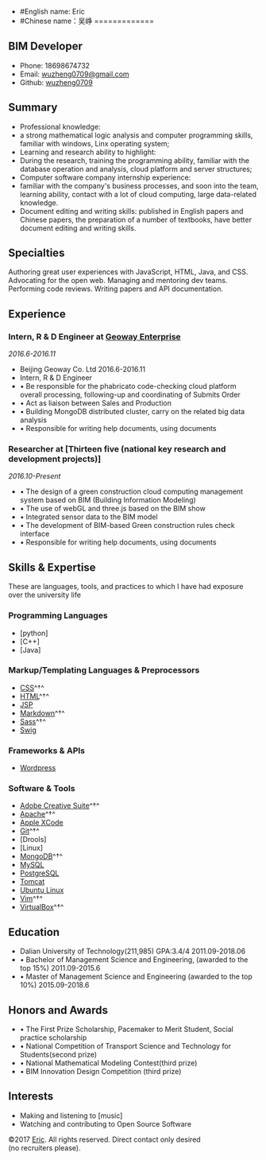 - #English name: Eric
- #Chinese name：吴峥
=============

BIM Developer
-----------------------

- Phone: 18698674732
- Email: <wuzheng0709@gmail.com>
- Github: [wuzheng0709](http://github.com/wuzheng0709)


Summary
-------

- Professional knowledge: 
- a strong mathematical logic analysis and computer programming skills, familiar with windows, Linx operating system;
- Learning and research ability to highlight: 
- During the research, training  the programming ability, familiar with the database operation and analysis, cloud platform and server structures;
- Computer software company internship experience: 
- familiar with the company's business processes, and soon into the team, learning ability, contact with a lot of cloud computing, large data-related knowledge.
- Document editing and writing skills: published in English papers and Chinese papers, the preparation of a number of textbooks, have better document editing and writing skills.


Specialties
-----------

Authoring great user experiences with JavaScript, HTML, Java, and CSS. Advocating for
the open web. Managing and mentoring dev teams. Performing code reviews.
Writing papers and API documentation.

Experience
----------

### **Intern, R & D Engineer** at [Geoway Enterprise](http://www.geoway.com.cn/)

*2016.6-2016.11*
- 	Beijing Geoway Co. Ltd	2016.6-2016.11
- 	Intern, R & D Engineer	
- •	Be responsible for the phabricato code-checking cloud platform overall processing, following-up and coordinating of Submits Order
- •	Act as liaison between Sales and Production
- •	Building MongoDB distributed cluster, carry on the related big data analysis
- •	Responsible for writing help documents, using documents

### **Researcher** at [Thirteen five (national key research and development projects)]

*2016.10-Present*
	
- •	The design of a green construction cloud computing management system based on BIM (Building Information Modeling)
- •	The use of webGL and three.js based on the BIM show
- •	Integrated sensor data to the BIM model
- •	The development of BIM-based Green construction rules check interface
- •	Responsible for writing help documents, using documents

Skills & Expertise
------------------

These are languages, tools, and practices to which I have had exposure over the
university life

### Programming Languages

- [python]
- [C++]
- [Java]

### Markup/Templating Languages & Preprocessors

- [CSS](http://www.w3.org/Style/CSS/Overview.en.html)^†^
- [HTML](http://developers.whatwg.org)^†^
- [JSP](http://www.oracle.com/technetwork/java/javaee/jsp)
- [Markdown](http://daringfireball.net/projects/markdown)^†^
- [Sass](http://sass-lang.com)^†^
- [Swig](http://paularmstrong.github.io/swig)
### Frameworks & APIs

- [Wordpress](http://wordpress.org)

### Software & Tools

- [Adobe Creative Suite](http://www.adobe.com/products/creativesuite.html)^†^
- [Apache](http://apache.org)^†^
- [Apple XCode](http://developer.apple.com)
- [Git](http://git-scm.com)^†^
- [Drools]
- [Linux]
- [MongoDB](http://mongodb.org)^†^
- [MySQL](http://mysql.com)
- [PostgreSQL](http://postgresql.org)
- [Tomcat](http://tomcat.apache.com)
- [Ubuntu Linux](http://ubuntu.com)
- [Vim](http://www.vim.org)^†^
- [VirtualBox](http://virtualbox.org)^†^

Education
---------
- 	Dalian University of Technology(211,985)	GPA:3.4/4	2011.09-2018.06
- •	Bachelor of Management Science and Engineering, (awarded to the top 15%)  	2011.09-2015.6	
- •	Master of Management Science and Engineering (awarded to the top 10%)       2015.09-2018.6


Honors and Awards
-----------------

- •	The First Prize Scholarship, Pacemaker to Merit Student, Social practice scholarship
- •	National Competition of Transport Science and Technology for Students(second prize)
- •	National Mathematical Modeling Contest(third prize)
- •	BIM Innovation Design Competition (third prize)

Interests
---------

- Making and listening to [music]
- Watching and contributing to Open Source Software

©2017 [Eric](http://s17r.com/resume). All rights reserved. Direct contact only desired (no&nbsp;recruiters&nbsp;please).

